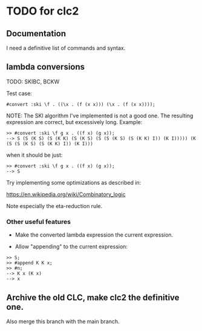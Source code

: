 # TODO for clc2

## Documentation

I need a definitive list of commands and syntax.

## lambda conversions

TODO: SKIBC, BCKW

Test case:

```
#convert :ski \f . ((\x . (f (x x))) (\x . (f (x x))));
```

NOTE: The SKI algorithm I've implemented is not a good one.
The resulting expression are correct, but excessively long.
Example:

```
>> #convert :ski \f g x . ((f x) (g x));
--> S (S (K S) (S (K K) (S (K S) (S (S (K S) (S (K K) I)) (K I))))) (K (S (S (K S) (S (K K) I)) (K I)))
```

when it should be just:

```
>> #convert :ski \f g x . ((f x) (g x));
--> S
```

Try implementing some optimizations as described in:

https://en.wikipedia.org/wiki/Combinatory_logic

Note especially the eta-reduction rule.

### Other useful features

* Make the converted lambda expression the current expression.

* Allow "appending" to the current expression:

```
>> S;
>> #append K K x;
>> #n;
--> K x (K x)
--> x
```

## Archive the old CLC, make clc2 the definitive one.

Also merge this branch with the main branch.

